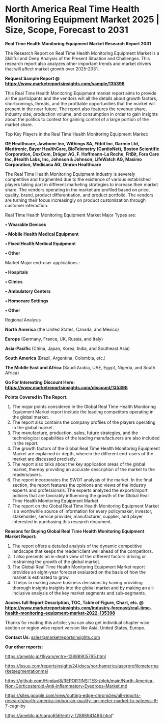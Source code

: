  # North America Real Time Health Monitoring Equipment Market 2025 | Size, Scope, Forecast to 2031

<strong>Real Time Health Monitoring Equipment Market Research Report 2031</strong>

The Research Report on Real Time Health Monitoring Equipment Market is a Skillful and Deep Analysis of the Present Situation and Challenges. This research report also analyzes other important trends and market drivers that will affect market growth over 2025-2031.

<strong>Request Sample Report @ <a href=https://www.marketreportsinsights.com/sample/135398>https://www.marketreportsinsights.com/sample/135398</a></strong>

This Real Time Health Monitoring Equipment market report aims to provide all the participants and the vendors will all the details about growth factors, shortcomings, threats, and the profitable opportunities that the market will present in the near future. The report also features the revenue share, industry size, production volume, and consumption in order to gain insights about the politics to contest for gaining control of a large portion of the market share.

Top Key Players in the Real Time Health Monitoring Equipment Market:

<strong>GE Healthcare, Jawbone Inc, Withings SA, Fitbit Inc, Garmin Ltd, Medtronic, Bayer HealthCare, BioTelemetry (CardioNet), Boston Scientific Corporation, DexCom, Dräger AG, F. Hoffmann-La Roche, FitBit, Fora Care Inc, iHealth Labs, Inc, Johnson & Johnson, LifeWatch AG, Masimo Corporation, Medisana AG, Omron Healthcare</strong>

The Real Time Health Monitoring Equipment Industry is severely competitive and fragmented due to the existence of various established players taking part in different marketing strategies to increase their market share. The vendors operating in the market are profiled based on price, quality, brand, product differentiation, and product portfolio. The vendors are turning their focus increasingly on product customization through customer interaction.

Real Time Health Monitoring Equipment Market Major Types are:

<strong>• Wearable Devices

• Mobile Health Medical Equipment

• Fixed Health Medical Equipment

• Other</strong>

Market Major end-user applications :

<strong>• Hospitals

• Clinics

• Ambulatory Centers

• Homecare Settings

• Other</strong>

Regional Analysis

</u><strong><b>North America</b></strong> (the United States, Canada, and Mexico)

<strong><b>Europe </b></strong>(Germany, France, UK, Russia, and Italy)

<strong><b>Asia-Pacific</b></strong> (China, Japan, Korea, India, and Southeast Asia)

<strong><b>South America</b></strong> (Brazil, Argentina, Colombia, etc.)

<strong><b>The Middle East and Africa</b></strong> (Saudi Arabia, UAE, Egypt, Nigeria, and South Africa)

<strong>Go For Interesting Discount Here: <a href=https://www.marketreportsinsights.com/discount/135398>https://www.marketreportsinsights.com/discount/135398</a></strong>

<strong>Points Covered in The Report:</strong>
<ol>
  <li>The major points considered in the Global Real Time Health Monitoring Equipment Market report include the leading competitors operating in the global market.</li>
  <li>The report also contains the company profiles of the players operating in the global market.</li>
  <li>The manufacture, production, sales, future strategies, and the technological capabilities of the leading manufacturers are also included in the report.</li>
  <li>The growth factors of the Global Real Time Health Monitoring Equipment Market are explained in-depth, wherein the different end-users of the market are discussed precisely.</li>
  <li>The report also talks about the key application areas of the global market, thereby providing an accurate description of the market to the readers/users.</li>
  <li>The report incorporates the SWOT analysis of the market. In the final section, the report features the opinions and views of the industry experts and professionals. The experts analyzed the export/import policies that are favorably influencing the growth of the Global Real Time Health Monitoring Equipment Market.</li>
  <li>The report on the Global Real Time Health Monitoring Equipment Market is a worthwhile source of information for every policymaker, investor, stakeholder, service provider, manufacturer, supplier, and player interested in purchasing this research document.</li>
</ol>
<strong>Reasons for Buying Global Real Time Health Monitoring Equipment Market Report:</strong>

<ol>
  <li>The report offers a detailed analysis of the dynamic competitive landscape that keeps the reader/client well ahead of the competitors.</li>
  <li>It also presents an in-depth view of the different factors driving or restraining the growth of the global market.</li>
  <li>The Global Real Time Health Monitoring Equipment Market report provides an eight-year forecast evaluated on the basis of how the market is estimated to grow.</li>
  <li>It helps in making aware business decisions by having providing thorough insights insights into the global market and by making an all-inclusive analysis of the key market segments and sub-segments.</li>
</ol>
<strong>Access full Report Description, TOC, Table of Figure, Chart, etc. @ <a href=https://www.marketreportsinsights.com/industry-forecast/real-time-health-monitoring-equipment-market-2022-135398>https://www.marketreportsinsights.com/industry-forecast/real-time-health-monitoring-equipment-market-2022-135398</a></strong>


Thanks for reading this article; you can also get individual chapter wise section or region wise report version like Asia, United States, Europe.

<strong>Contact Us:</strong>
sales@marketreportsinsights.com

<strong>Our other reports:</strong>

<a href=https://ameblo.jp/18yam/entry-12888905765.html>https://ameblo.jp/18yam/entry-12888905765.html</a>

<a href=https://issuu.com/reportsinsights24/docs/northamericalaserprofilometermarketsegmentationmai>https://issuu.com/reportsinsights24/docs/northamericalaserprofilometermarketsegmentationmai</a>

<a href=https://github.com/Hindavi8/REPORTINSITES-/blob/main/North-America-Non-Corticosteroid-Anti-inflammatory-Eyedrops-Market.md>https://github.com/Hindavi8/REPORTINSITES-/blob/main/North-America-Non-Corticosteroid-Anti-inflammatory-Eyedrops-Market.md</a>

<a href=https://sites.google.com/view/cutting-edge-chronicles/all-reports-research/north-america-indoor-air-quality-iaq-meter-market-to-witness-6-7-cagr-by>https://sites.google.com/view/cutting-edge-chronicles/all-reports-research/north-america-indoor-air-quality-iaq-meter-market-to-witness-6-7-cagr-by</a>

<a href=https://ameblo.jp/cargo656/entry-12888941486.html>https://ameblo.jp/cargo656/entry-12888941486.html</a>"
